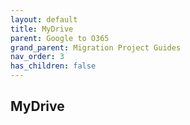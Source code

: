 ```yaml
---
layout: default
title: MyDrive
parent: Google to O365
grand_parent: Migration Project Guides
nav_order: 3
has_children: false
---
```


## MyDrive
